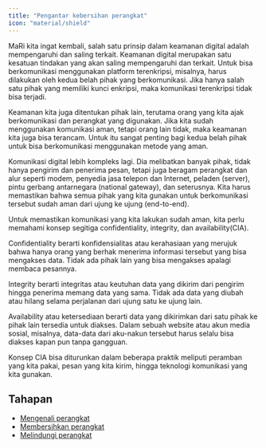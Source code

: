 ```yaml
---
title: "Pengantar kebersihan perangkat"
icon: "material/shield"
---
```


MaRi kita ingat kembali, salah satu prinsip dalam keamanan digital adalah mempengaruhi dan saling terkait. Keamanan digital merupakan satu kesatuan tindakan yang akan saling mempengaruhi dan terkait. Untuk bisa berkomunikasi menggunakan platform terenkripsi, misalnya, harus dilakukan oleh kedua belah pihak yang berkomunikasi. Jika hanya salah satu pihak yang memiliki kunci enkripsi, maka komunikasi terenkripsi tidak bisa terjadi. 

Keamanan kita juga ditentukan pihak lain, terutama orang yang kita ajak berkomunikasi dan perangkat yang digunakan. Jika kita sudah menggunakan komunikasi aman, tetapi orang lain tidak, maka keamanan kita juga bisa terancam. Untuk itu sangat penting bagi kedua belah pihak untuk bisa berkomunikasi menggunakan metode yang aman. 

Komunikasi digital lebih kompleks lagi. Dia melibatkan banyak pihak, tidak hanya pengirim dan penerima pesan, tetapi juga beragam perangkat dan alur seperti modem, penyedia jasa telepon dan Internet, peladen (server), pintu gerbang antarnegara (national gateway), dan seterusnya. Kita harus memastikan bahwa semua pihak yang kita gunakan untuk berkomunikasi tersebut sudah aman dari ujung ke ujung (end-to-end). 

Untuk memastikan komunikasi yang kita lakukan sudah aman, kita perlu memahami konsep segitiga confidentiality, integrity, dan availability(CIA).

Confidentiality berarti konfidensialitas atau kerahasiaan yang merujuk bahwa hanya orang yang berhak menerima informasi tersebut yang bisa mengakses data. Tidak ada pihak lain yang bisa mengakses apalagi membaca pesannya. 

Integrity berarti integritas atau keutuhan data yang dikirim dari pengirim hingga penerima memang data yang sama. Tidak ada data yang diubah atau hilang selama perjalanan dari ujung satu ke ujung lain. 

Availability atau ketersediaan berarti data yang dikirimkan dari satu pihak ke pihak lain tersedia untuk diakses. Dalam sebuah website atau akun media sosial, misalnya, data-data dari aku-nakun tersebut harus selalu bisa diakses kapan pun tanpa gangguan.

Konsep CIA bisa diturunkan dalam beberapa praktik meliputi peramban yang kita pakai, pesan yang kita kirim, hingga teknologi komunikasi yang kita gunakan.

## Tahapan

<div class="grid cards" markdown>

- [Mengenali perangkat](informasi.md)
- [Membersihkan perangkat](kebersihan/tampilan.md)
- [Melindungi perangkat](pelindung.md)

</div>
